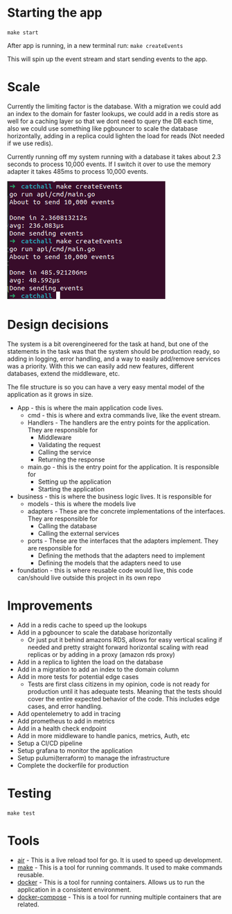 # Starting the app
`make start`

After app is running, in a new terminal run: `make createEvents`

This will spin up the event stream and start sending events to the app.

# Scale
Currently the limiting factor is the database. With a migration we could add an index to the domain for faster lookups,
we could add in a redis store as well for a caching layer so that we dont need to query the DB each time, also we could
use something like pgbouncer to scale the database horizontally, adding in a replica could lighten the load for reads
(Not needed if we use redis).

Currently running off my system running with a database it takes about 2.3 seconds to process 10,000 events. If I switch
it over to use the memory adapter it takes 485ms to process 10,000 events.

![image.png](.docs%2Fimage.png)

# Design decisions
The system is a bit overengineered for the task at hand, but one of the statements in the task 
was that the system should be production ready, so adding in logging, error handling, and a way
to easily add/remove services was a priority. With this we can easily add new features, different
databases, extend the middleware, etc.

The file structure is so you can have a very easy mental model of the application as it grows
in size. 
* App - this is where the main application code lives.
  * cmd - this is where and extra commands live, like the event stream. 
  * Handlers - The handlers are the entry points for the application. They are responsible for
    * Middleware
    * Validating the request
    * Calling the service
    * Returning the response
  * main.go - this is the entry point for the application. It is responsible for
    * Setting up the application
    * Starting the application
* business - this is where the business logic lives. It is responsible for
  * models - this is where the models live
  * adapters - These are the concrete implementations of the interfaces. They are responsible
    for
    * Calling the database
    * Calling the external services
  * ports - These are the interfaces that the adapters implement. They are responsible for
    * Defining the methods that the adapters need to implement
    * Defining the models that the adapters need to use
* foundation - this is where reusable code would live, this code can/should live outside this project in its own repo

# Improvements
* Add in a redis cache to speed up the lookups
* Add in a pgbouncer to scale the database horizontally
  * Or just put it behind amazons RDS, allows for easy vertical scaling if needed and pretty straight forward horizontal 
  scaling with read replicas or by adding in a proxy (amazon rds proxy)
* Add in a replica to lighten the load on the database
* Add in a migration to add an index to the domain column
* Add in more tests for potential edge cases
  * Tests are first class citizens in my opinion, code is not ready for production until it has adequate tests. Meaning
  that the tests should cover the entire expected behavior of the code. This includes edge cases, and error handling.
* Add opentelemetry to add in tracing
* Add prometheus to add in metrics
* Add in a health check endpoint
* Add in more middleware to handle panics, metrics, Auth, etc
* Setup a CI/CD pipeline
* Setup grafana to monitor the application
* Setup pulumi(terraform) to manage the infrastructure
* Complete the dockerfile for production

# Testing
`make test`

# Tools
* [air](github.com/cosmtrek/air) - This is a live reload tool for go. It is used to speed up development.
* [make](https://www.gnu.org/software/make/) - This is a tool for running commands. It used to make commands reusable.
* [docker](https://www.docker.com/) - This is a tool for running containers.  Allows us to run the application in a
    consistent environment.
* [docker-compose](https://docs.docker.com/compose/) - This is a tool for running multiple containers that are related.
